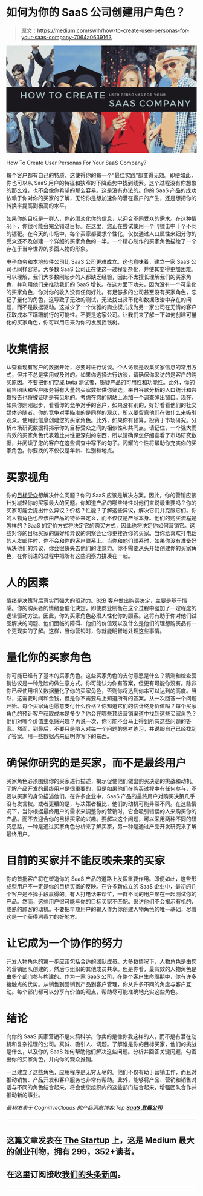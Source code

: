 # 如何为你的 SaaS 公司创建用户角色？

> 原文：<https://medium.com/swlh/how-to-create-user-personas-for-your-saas-company-7064a0639163>

![](img/46044b70e39665857cf389897905f466.png)

How To Create User Personas For Your SaaS Company?

每个客户都有自己的特质，这使得你的每一个“最佳实践”都变得无效。即便如此，你也可以从 SaaS 用户的特征和狭窄的下降趋势中找到线索。这个过程没有你想象的那么难，也不会像你希望的那么容易。这是没有办法的。你的 SaaS 产品的成功依赖于你对你的买家的了解，无论你是想加速你的潜在客户的产生，还是想把你的转换率提高到极高的水平。

如果你的目标是一群人，你必须淡化你的信息，以迎合不同受众的需求。在这种情况下，你很可能会完全错过目标。在这里，您正在尝试使用一个飞镖击中十个不同的镖靶。在今天的市场中，每个买家都要求个性化，仅仅通过人口属性来细分你的受众还不及创建一个详细的买家角色的一半。一个精心制作的买家角色描绘了一个存在于当今世界的多面人物的形象。

电子商务和本地软件公司比 SaaS 公司更难成立。这也意味着，建立一家 SaaS 公司也同样容易。大多数 SaaS 公司正在使这一过程复杂化，并使其变得更加困难。可以理解，我们大多数刚起步的人都缺乏经验，因此不太擅长理解我们的买家角色，并利用他们来推动我们的 SaaS 增长。在这方面下功夫，因为没有一个可量化的买家角色，你对你的收入没有任何好处。有足够多的公司甚至没有买家角色，忘记了量化的角色，这导致了无效的测试，无法找出货币化和数据政治中存在的问题，而不是数据驱动。这减少了一个优雅的商业模式成为另一家公司在无情的客户获取成本下蹒跚前行的可能性。不要是这家公司。让我们来了解一下如何创建可量化的买家角色，你可以用它来为你的发展摇钱树。

# 收集情报

从查看现有客户的数据开始，必要时进行访谈。个人访谈是收集买家信息的常用方式，但并不总是实用或及时的。如果你选择进行访谈，请确保你采访的是客户的购买原因。不要把他们变成 beta 测试者，质疑产品的可用性和功能性。此外，你的销售团队和客户服务将有大量的买家数据供你筛选。来自谷歌分析的人口统计和兴趣报告也将被证明是有见地的。考虑在您的网站上添加一个调查弹出窗口。现在，如果你刚刚起步，看看你的竞争对手的客户，如果没有别的，好好看看他们的社交媒体追随者。你的竞争对手瞄准的是同样的观众，所以要留意他们在做什么来吸引观众。使用此信息创建您的买家角色。此外，如果你有预算，投资于市场研究。分析市场研究数据将揭示你的目标受众之间的相似性和共同点。请记住，一个强大而有效的买家角色代表着比共性更深刻的东西，所以请确保您仔细查看了市场研究数据，并阅读了您的客户在这些调查中写下的句子。闪耀的个性将帮助你充实你的买家角色。你要找的不仅仅是年龄、性别和地点。

# 买家视角

你的[目标受众](https://www.datadab.com)想解决什么问题？你的 SaaS 应该是解决方案。因此，你的营销应该针对减轻你的买家最大的问题。你知道产品的哪些特性对他们来说最重要吗？你的买家可能会提出什么异议？价格？性能？了解这些异议，解决它们并克服它们。你的人物角色也应该由产品的特征来定义，而不仅仅是产品本身。他们的购买流程是怎样的？SaaS 的定价方式将决定它的购买方式，因此也将决定你如何营销它。这些对你的目标买家的偏好和异议的洞察会让你更接近你的买家。当你给喜欢打电话的人发邮件时，你不会和你的客户联系上。当你和他们联系时，如果你没有准备好解决他们的异议，你会很快失去他们的注意力。你不需要从头开始创建你的买家角色，在你前进的过程中把所有这些洞察力拼凑在一起。

# 人的因素

情绪是决策背后真实而强大的驱动力。B2B 客户做出购买决定，主要是基于情感。你的购买者的情绪会催化决定，即使商业制衡在这个过程中强加了一定程度的逻辑驱动方法。因此，你的买家角色必须人性化你的顾客。这将有助于你对他们试图解决的问题、他们面临的障碍、他们的价值观以及什么是他们的理想购买品有一个更现实的了解。这样，当你营销时，你就能明智地处理这些事情。

# 量化你的买家角色

你可能已经有了基本的买家角色。这些买家角色的支付意愿是什么？猜测和检查营销协议是一种危险的做生意方式。你可能认为你有答案，但更有可能你没有。除非你已经使用相关数据量化了你的买家角色，否则你将达到你本可以达到的高度。当然，这需要时间和金钱，但是你不需要马上知道所有的答案。从一次回答一个问题开始。每个买家角色愿意支付什么价格？你知道它们的估计终身价值吗？每个买家角色的预计客户获取成本是多少？你会在哪些顶级营销渠道中找到这些买家角色？他们对哪个价值主张感兴趣？再说一次，你可能不会马上得到所有这些问题的答案。然而，到最后，不要只是陷入对每一个问题的思考练习，并说服自己已经找到了答案。用一些数据点来证明你写下的东西。

# 确保你研究的是买家，而不是最终用户

买家角色必须围绕你的买家进行描述，揭示促使他们做出购买决定的挑战和动机。了解产品开发的最终用户是很重要的，但是如果他们在购买过程中有任何参与，不要以买家的身份描述他们。在许多企业中，SaaS 产品的最终用户对购买决策几乎没有发言权。或者更糟的是，与决策者相比，他们的动机可能非常不同。在这些情况下，当你根据最终用户的需求来调整你的营销时，它会吸引错误的人来购买你的产品。而不去迎合你的目标买家的兴趣。要解决这个问题，可以采用两种不同的研究思路，一种是通过买家角色分析来了解买家，另一种是通过产品开发研究来了解最终用户。

# 目前的买家并不能反映未来的买家

你的首批客户将在塑造你的 SaaS 产品的道路上发挥重要作用。即便如此，这些形成型用户不一定是你的目标买家的反映。在许多新成立的 SaaS 企业中，最初的几个客户是不择手段赢得的。有人打电话来帮忙，一群不同的用户聚在一起测试你的产品。然而，这些用户很可能与你的目标买家不匹配。采访他们不会揭示有机的、成熟的顾客的动机。不要把早期用户的输入作为你创建人物角色的唯一基础，尽管这是一个获得洞察力的好地方。

# 让它成为一个协作的努力

开发人物角色的第一步应该包括合适的团队成员。大多数情况下，人物角色是由您的营销团队创建的，然后与组织的其他成员共享。但是你看，最有效的人物角色是由多个部门参与构建的。作为一家 SaaS 公司，在整个客户生命周期中，你有许多接触点的优势。从销售到营销到产品到客户管理，你从许多不同的角度与客户互动。每个部门都可以分享有价值的观点，帮助尽可能准确地充实这些角色。

# 结论

向你的 SaaS 买家营销不是火箭科学。你卖的是像你我这样的人，而不是有潜在动机和复杂推理的公司。真诚、吸引人、切题。了解谁是你的目标买家，他们的挑战是什么，以及你的 SaaS 如何帮助他们解决这些问题。分析并回答关键问题，勾画出你的买家角色，并向你的观众推销。

一旦建立了这些角色，应用程序是无穷无尽的。他们不仅有助于营销工作，而且对推动销售、产品开发和客户服务也非常有帮助。此外，能够将产品、营销和销售对话与不同的角色结合起来，将会使您组织内的这些部门结合起来，增强团队合作并推动新的事业。

*最初发表于 CognitiveClouds 的产品洞察博客:Top* [***SaaS 发展公司***](https://www.cognitiveclouds.com/custom-software-development-services/saas-application-development-company)

![](img/731acf26f5d44fdc58d99a6388fe935d.png)

## 这篇文章发表在 [The Startup](https://medium.com/swlh) 上，这是 Medium 最大的创业刊物，拥有 299，352+读者。

## 在这里订阅接收[我们的头条新闻](http://growthsupply.com/the-startup-newsletter/)。

![](img/731acf26f5d44fdc58d99a6388fe935d.png)